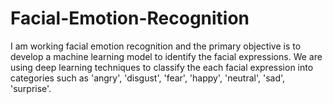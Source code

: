 # Facial-Emotion-Recognition
I am working facial emotion recognition and the primary objective is to develop a machine learning model to identify the facial expressions. We are using deep learning techniques to classify the each facial expression into categories such as 'angry', 'disgust', 'fear', 'happy', 'neutral', 'sad', 'surprise'.
